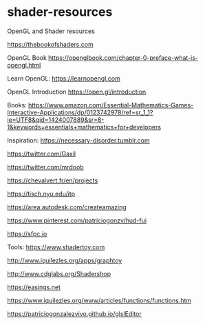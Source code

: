 # shader-resources
OpenGL and Shader resources

https://thebookofshaders.com

OpenGL Book
https://openglbook.com/chapter-0-preface-what-is-opengl.html

Learn OpenGL:
https://learnopengl.com

OpenGL Introduction
https://open.gl/introduction

Books:
https://www.amazon.com/Essential-Mathematics-Games-Interactive-Applications/dp/0123742978/ref=sr_1_1?ie=UTF8&qid=1424007889&sr=8-1&keywords=essentials+mathematics+for+developers

Inspiration:
https://necessary-disorder.tumblr.com

https://twitter.com/Gaxil

https://twitter.com/mrdoob

https://chevalvert.fr/en/projects

https://tisch.nyu.edu/itp

https://area.autodesk.com/createamazing

https://www.pinterest.com/patriciogonzv/hud-fui

https://sfpc.io

Tools:
https://www.shadertoy.com

http://www.iquilezles.org/apps/graphtoy

http://www.cdglabs.org/Shadershop

https://easings.net

https://www.iquilezles.org/www/articles/functions/functions.htm

https://patriciogonzalezvivo.github.io/glslEditor


